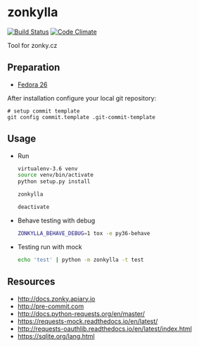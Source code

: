 zonkylla
========

[![Build Status](https://travis-ci.org/zonkylla/zonkylla.svg?branch=master)](https://travis-ci.org/zonkylla/zonkylla) [![Code Climate](https://codeclimate.com/github/zonkylla/zonkylla/badges/gpa.svg)](https://codeclimate.com/github/zonkylla/zonkylla)

Tool for zonky.cz

Preparation
-----------

-   [Fedora 26](doc/prepare_f26.md)

After installation configure your local git repository:

    # setup commit template
    git config commit.template .git-commit-template

Usage
-----

-   Run

    ``` bash
    virtualenv-3.6 venv
    source venv/bin/activate
    python setup.py install

    zonkylla

    deactivate
    ```

-   Behave testing with debug

    ``` bash
    ZONKYLLA_BEHAVE_DEBUG=1 tox -e py36-behave
    ```

-   Testing run with mock

    ``` bash
    echo 'test' | python -m zonkylla -t test
    ```

Resources
---------

-   <http://docs.zonky.apiary.io>
-   <http://pre-commit.com>
-   <http://docs.python-requests.org/en/master/>
-   <https://requests-mock.readthedocs.io/en/latest/>
-   <http://requests-oauthlib.readthedocs.io/en/latest/index.html>
-   <https://sqlite.org/lang.html>
